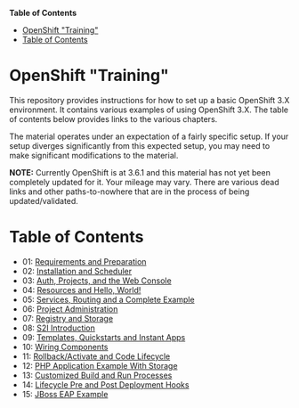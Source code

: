 <!-- START doctoc generated TOC please keep comment here to allow auto update -->
<!-- DON'T EDIT THIS SECTION, INSTEAD RE-RUN doctoc TO UPDATE -->
**Table of Contents**  <!--*generated with [DocToc](https://github.com/thlorenz/doctoc)* -->

- [OpenShift "Training"](#openshift-training)
- [Table of Contents](#table-of-contents)

<!-- END doctoc generated TOC please keep comment here to allow auto update -->

# OpenShift "Training"
This repository provides instructions for how to set up a basic OpenShift 3.X
environment. It contains various examples of using OpenShift 3.X. The table of
contents below provides links to the various chapters.

The material operates under an expectation of a fairly specific setup. If your
setup diverges significantly from this expected setup, you may need to make
significant modifications to the material.

**NOTE:** Currently OpenShift is at 3.6.1 and this material has not yet been
completely updated for it. Your mileage may vary. There are various dead links
and other paths-to-nowhere that are in the process of being updated/validated.

# Table of Contents
- 01: [Requirements and Preparation](01-Requirements-and-Preparation.md)
- 02: [Installation and Scheduler](02-Installation-and-Scheduler.md)
- 03: [Auth, Projects, and the Web Console](03-Auth-Projects-and-Web-Console.md)
- 04: [Resources and Hello, World!](04-Resources-and-Hello-World.md)
- 05: [Services, Routing and a Complete Example](05-Services-Routing-Complete-Example.md)
- 06: [Project Administration](06-Project-Administration.md)
- 07: [Registry and Storage](07-Registry-and-Storage.md)
- 08: [S2I Introduction](08-S2I-Introduction.md)
- 09: [Templates, Quickstarts and Instant Apps](09-Templates-Quickstarts-Instant-Apps.md)
- 10: [Wiring Components](10-Wiring-Components.md)
- 11: [Rollback/Activate and Code Lifecycle](11-Rollback-Activate-Lifecycle.md)
- 12: [PHP Application Example With
    Storage](12-PHP-Application-Example-With-Storage.md)
- 13: [Customized Build and Run
    Processes](13-Customized-Build-and-Run-Processes.md)
- 14: [Lifecycle Pre and Post Deployment
    Hooks](14-Lifecycle-Pre-and-Post-Deployment-Hooks.md)
- 15: [JBoss EAP Example](15-JBoss-EAP-Example.md)
